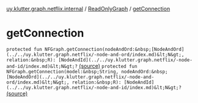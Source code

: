 [uy.klutter.graph.netflix.internal](../index.md) / [ReadOnlyGraph](index.md) / [getConnection](.)


# getConnection

`protected fun NFGraph.getConnection(nodeAndOrd:&nbsp;[NodeAndOrd](../../uy.klutter.graph.netflix/-node-and-ord/index.md)&lt;N&gt;, relation:&nbsp;R): [NodeAndId](../../uy.klutter.graph.netflix/-node-and-id/index.md)&lt;N&gt;?` [(source)](https://github.com/kohesive/klutter/blob/master/netflix-graph-jdk6/src/main/kotlin/uy/klutter/graph/netflix/internal/Graph.kt#L127)
`protected fun NFGraph.getConnection(model:&nbsp;String, nodeAndOrd:&nbsp;[NodeAndOrd](../../uy.klutter.graph.netflix/-node-and-ord/index.md)&lt;N&gt;, relation:&nbsp;R): [NodeAndId](../../uy.klutter.graph.netflix/-node-and-id/index.md)&lt;N&gt;?` [(source)](https://github.com/kohesive/klutter/blob/master/netflix-graph-jdk6/src/main/kotlin/uy/klutter/graph/netflix/internal/Graph.kt#L131)


